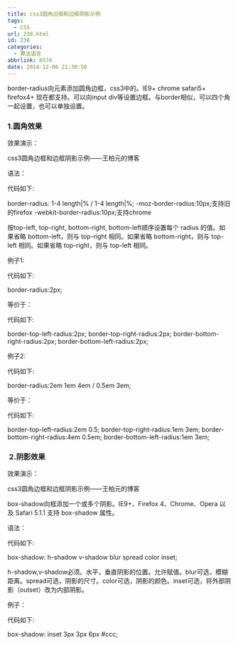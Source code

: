 ```yaml
---
title: css3圆角边框和边框阴影示例
tags:
  - CSS
url: 238.html
id: 238
categories:
  - 算法语言
abbrlink: 6574
date: 2014-12-06 21:30:50
---
```


border-radius向元素添加圆角边框，css3中的。IE9+ chrome safari5+ firefox4+ 现在都支持。可以向input div等设置边框。与border相似，可以四个角一起设置，也可以单独设置。

  

### 1.圆角效果  

  

效果演示：

css3圆角边框和边框阴影示例——王柏元的博客

  

  

语法：

代码如下:

  

  

  

  

  

border-radius: 1-4 length|% / 1-4 length|%;
-moz-border-radius:10px;支持旧的firefox
-webkit-border-radius:10px;支持chrome

  

  

  

  

  

按top-left, top-right, bottom-right, bottom-left顺序设置每个 radius 的值。如果省略 bottom-left，则与 top-right 相同。如果省略 bottom-right，则与 top-left 相同。如果省略 top-right，则与 top-left 相同。

例子1:

代码如下:

  

  

  

  

  

  

border-radius:2px;

  

  

  

  

  

等价于：

代码如下:

  

border-top-left-radius:2px;
border-top-right-radius:2px;
border-bottom-right-radius:2px;
border-bottom-left-radius:2px;

  

  

  

  

  

例子2:

代码如下:

  

  

  

  

  

  

border-radius:2em 1em 4em / 0.5em 3em;

  

  

  

  

  

等价于：

代码如下:

  

  

  

  

  

border-top-left-radius:2em 0.5;
border-top-right-radius:1em 3em;
border-bottom-right-radius:4em 0.5em;
border-bottom-left-radius:1em 3em;

  

  

  

  

  

  

###  2.阴影效果  

效果演示：

css3圆角边框和边框阴影示例——王柏元的博客

box-shadow向框添加一个或多个阴影。IE9+、Firefox 4、Chrome、Opera 以及 Safari 5.1.1 支持 box-shadow 属性。

  

语法：

代码如下:

  

  

  

  

  

box-shadow: h-shadow v-shadow blur spread color inset;

  

  

  

  

  

h-shadow,v-shadow必须。水平，垂直阴影的位置。允许赋值。blur可选，模糊距离。spread可选，阴影的尺寸。color可选，阴影的颜色。inset可选，将外部阴影（outset）改为内部阴影。

例子：

代码如下:

  

  

  

  

  

box-shadow: inset 3px 3px 6px #ccc;